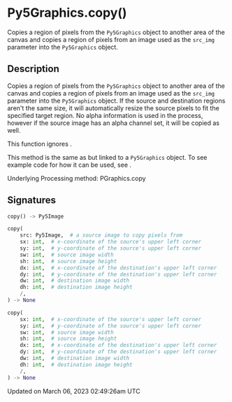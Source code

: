 # Py5Graphics.copy()

Copies a region of pixels from the `Py5Graphics` object to another area of the canvas and copies a region of pixels from an image used as the `src_img` parameter into the `Py5Graphics` object.

## Description

Copies a region of pixels from the `Py5Graphics` object to another area of the canvas and copies a region of pixels from an image used as the `src_img` parameter into the `Py5Graphics` object. If the source and destination regions aren't the same size, it will automatically resize the source pixels to fit the specified target region. No alpha information is used in the process, however if the source image has an alpha channel set, it will be copied as well.

This function ignores [](py5graphics_image_mode).

This method is the same as [](sketch_copy) but linked to a `Py5Graphics` object. To see example code for how it can be used, see [](sketch_copy).

Underlying Processing method: PGraphics.copy

## Signatures

```python
copy() -> Py5Image

copy(
    src: Py5Image,  # a source image to copy pixels from
    sx: int,  # x-coordinate of the source's upper left corner
    sy: int,  # y-coordinate of the source's upper left corner
    sw: int,  # source image width
    sh: int,  # source image height
    dx: int,  # x-coordinate of the destination's upper left corner
    dy: int,  # y-coordinate of the destination's upper left corner
    dw: int,  # destination image width
    dh: int,  # destination image height
    /,
) -> None

copy(
    sx: int,  # x-coordinate of the source's upper left corner
    sy: int,  # y-coordinate of the source's upper left corner
    sw: int,  # source image width
    sh: int,  # source image height
    dx: int,  # x-coordinate of the destination's upper left corner
    dy: int,  # y-coordinate of the destination's upper left corner
    dw: int,  # destination image width
    dh: int,  # destination image height
    /,
) -> None
```

Updated on March 06, 2023 02:49:26am UTC
